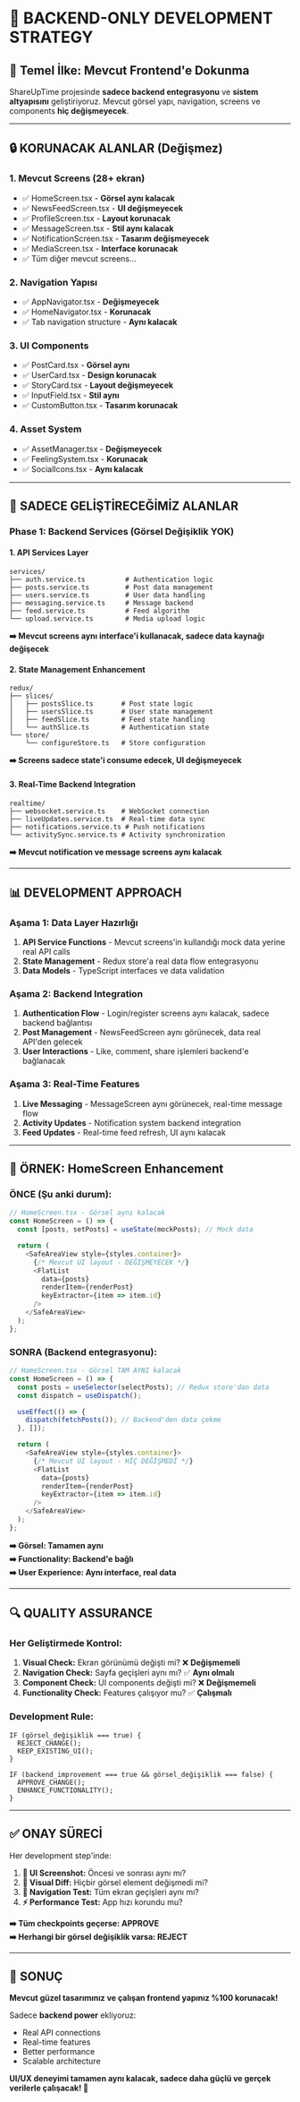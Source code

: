 # 🎯 **BACKEND-ONLY DEVELOPMENT STRATEGY**

## 📌 **Temel İlke: Mevcut Frontend'e Dokunma**

ShareUpTime projesinde **sadece backend entegrasyonu** ve **sistem altyapısını** geliştiriyoruz. Mevcut görsel yapı, navigation, screens ve components **hiç değişmeyecek**.

---

## 🔒 **KORUNACAK ALANLAR (Değişmez)**

### **1. Mevcut Screens (28+ ekran)**
- ✅ HomeScreen.tsx - **Görsel aynı kalacak**
- ✅ NewsFeedScreen.tsx - **UI değişmeyecek**
- ✅ ProfileScreen.tsx - **Layout korunacak**
- ✅ MessageScreen.tsx - **Stil aynı kalacak**
- ✅ NotificationScreen.tsx - **Tasarım değişmeyecek**
- ✅ MediaScreen.tsx - **Interface korunacak**
- ✅ Tüm diğer mevcut screens...

### **2. Navigation Yapısı**
- ✅ AppNavigator.tsx - **Değişmeyecek**
- ✅ HomeNavigator.tsx - **Korunacak**
- ✅ Tab navigation structure - **Aynı kalacak**

### **3. UI Components**
- ✅ PostCard.tsx - **Görsel aynı**
- ✅ UserCard.tsx - **Design korunacak**
- ✅ StoryCard.tsx - **Layout değişmeyecek**
- ✅ InputField.tsx - **Stil aynı**
- ✅ CustomButton.tsx - **Tasarım korunacak**

### **4. Asset System**
- ✅ AssetManager.tsx - **Değişmeyecek**
- ✅ FeelingSystem.tsx - **Korunacak**
- ✅ SocialIcons.tsx - **Aynı kalacak**

---

## 🔧 **SADECE GELİŞTİRECEĞİMİZ ALANLAR**

### **Phase 1: Backend Services (Görsel Değişiklik YOK)**

#### **1. API Services Layer**
```
services/
├── auth.service.ts          # Authentication logic
├── posts.service.ts         # Post data management  
├── users.service.ts         # User data handling
├── messaging.service.ts     # Message backend
├── feed.service.ts          # Feed algorithm
└── upload.service.ts        # Media upload logic
```
**➡️ Mevcut screens aynı interface'i kullanacak, sadece data kaynağı değişecek**

#### **2. State Management Enhancement**
```
redux/
├── slices/
│   ├── postsSlice.ts       # Post state logic
│   ├── usersSlice.ts       # User state management
│   ├── feedSlice.ts        # Feed state handling
│   └── authSlice.ts        # Authentication state
└── store/
    └── configureStore.ts   # Store configuration
```
**➡️ Screens sadece state'i consume edecek, UI değişmeyecek**

#### **3. Real-Time Backend Integration**
```
realtime/
├── websocket.service.ts    # WebSocket connection
├── liveUpdates.service.ts  # Real-time data sync
├── notifications.service.ts # Push notifications
└── activitySync.service.ts # Activity synchronization
```
**➡️ Mevcut notification ve message screens aynı kalacak**

---

## 📊 **DEVELOPMENT APPROACH**

### **Aşama 1: Data Layer Hazırlığı**
1. **API Service Functions** - Mevcut screens'in kullandığı mock data yerine real API calls
2. **State Management** - Redux store'a real data flow entegrasyonu
3. **Data Models** - TypeScript interfaces ve data validation

### **Aşama 2: Backend Integration**
1. **Authentication Flow** - Login/register screens aynı kalacak, sadece backend bağlantısı
2. **Post Management** - NewsFeedScreen aynı görünecek, data real API'den gelecek
3. **User Interactions** - Like, comment, share işlemleri backend'e bağlanacak

### **Aşama 3: Real-Time Features**
1. **Live Messaging** - MessageScreen aynı görünecek, real-time message flow
2. **Activity Updates** - Notification system backend integration
3. **Feed Updates** - Real-time feed refresh, UI aynı kalacak

---

## 🎯 **ÖRNEK: HomeScreen Enhancement**

### **ÖNCE (Şu anki durum):**
```typescript
// HomeScreen.tsx - Görsel aynı kalacak
const HomeScreen = () => {
  const [posts, setPosts] = useState(mockPosts); // Mock data

  return (
    <SafeAreaView style={styles.container}>
      {/* Mevcut UI layout - DEĞİŞMEYECEK */}
      <FlatList
        data={posts}
        renderItem={renderPost}
        keyExtractor={item => item.id}
      />
    </SafeAreaView>
  );
};
```

### **SONRA (Backend entegrasyonu):**
```typescript
// HomeScreen.tsx - Görsel TAM AYNI kalacak
const HomeScreen = () => {
  const posts = useSelector(selectPosts); // Redux store'dan data
  const dispatch = useDispatch();

  useEffect(() => {
    dispatch(fetchPosts()); // Backend'den data çekme
  }, []);

  return (
    <SafeAreaView style={styles.container}>
      {/* Mevcut UI layout - HİÇ DEĞİŞMEDİ */}
      <FlatList
        data={posts}
        renderItem={renderPost}
        keyExtractor={item => item.id}
      />
    </SafeAreaView>
  );
};
```

**➡️ Görsel: Tamamen aynı**  
**➡️ Functionality: Backend'e bağlı**  
**➡️ User Experience: Aynı interface, real data**

---

## 🔍 **QUALITY ASSURANCE**

### **Her Geliştirmede Kontrol:**
1. **Visual Check:** Ekran görünümü değişti mi? ❌ **Değişmemeli**
2. **Navigation Check:** Sayfa geçişleri aynı mı? ✅ **Aynı olmalı**  
3. **Component Check:** UI components değişti mi? ❌ **Değişmemeli**
4. **Functionality Check:** Features çalışıyor mu? ✅ **Çalışmalı**

### **Development Rule:**
```
IF (görsel_değişiklik === true) {
  REJECT_CHANGE();
  KEEP_EXISTING_UI();
}

IF (backend_improvement === true && görsel_değişiklik === false) {
  APPROVE_CHANGE();
  ENHANCE_FUNCTIONALITY();
}
```

---

## ✅ **ONAY SÜRECİ**

Her development step'inde:

1. **📱 UI Screenshot:** Öncesi ve sonrası aynı mı?
2. **🎨 Visual Diff:** Hiçbir görsel element değişmedi mi?
3. **🧭 Navigation Test:** Tüm ekran geçişleri aynı mı?
4. **⚡ Performance Test:** App hızı korundu mu?

**➡️ Tüm checkpoints geçerse: APPROVE**  
**➡️ Herhangi bir görsel değişiklik varsa: REJECT**

---

## 🎊 **SONUÇ**

**Mevcut güzel tasarımınız ve çalışan frontend yapınız %100 korunacak!**

Sadece **backend power** ekliyoruz:
- Real API connections
- Real-time features  
- Better performance
- Scalable architecture

**UI/UX deneyimi tamamen aynı kalacak, sadece daha güçlü ve gerçek verilerle çalışacak! 🚀**